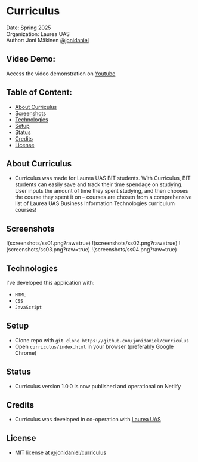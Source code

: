 # Curriculus

Date: Spring 2025\
Organization: Laurea UAS\
Author: Joni Mäkinen [@jonidaniel](https://github.com/jonidaniel)

## Video Demo:

Access the video demonstration on [Youtube](https://youtu.be/UQANnl9McAE)

## Table of Content:

- [About Curriculus](#about-curriculus)
- [Screenshots](#screenshots)
- [Technologies](#technologies)
- [Setup](#setup)
- [Status](#status)
- [Credits](#credits)
- [License](#license)

## About Curriculus

- Curriculus was made for Laurea UAS BIT students. With Curriculus, BIT students can easily save and track their time spendage on studying. User inputs the amount of time they spent studying, and then chooses the course they spent it on – courses are chosen from a comprehensive list of Laurea UAS Business Information Technologies curriculum courses!

## Screenshots

!(screenshots/ss01.png?raw=true)
!(screenshots/ss02.png?raw=true)
!(screenshots/ss03.png?raw=true)
!(screenshots/ss04.png?raw=true)

## Technologies

I've developed this application with:

- `HTML`
- `CSS`
- `JavaScript`

## Setup

- Clone repo with `git clone https://github.com/jonidaniel/curriculus`
- Open `curriculus/index.html` in your browser (preferably Google Chrome)

## Status

- Curriculus version 1.0.0 is now published and operational on Netlify

## Credits

- Curriculus was developed in co-operation with [Laurea UAS](https://www.laurea.fi)

## License

- MIT license at [@jonidaniel/curriculus](https://github.com/jonidaniel/curriculus)
